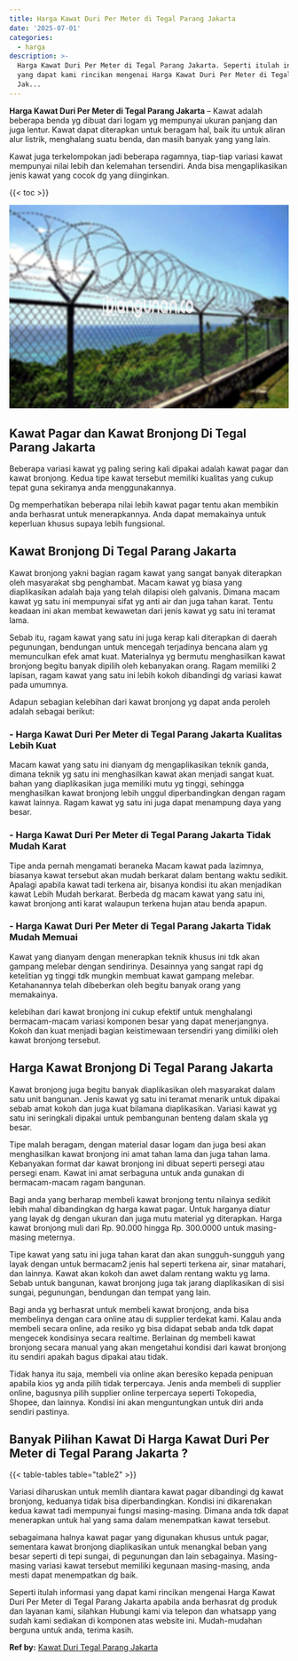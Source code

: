 ```yaml
---
title: Harga Kawat Duri Per Meter di Tegal Parang Jakarta
date: '2025-07-01'
categories:
  - harga
description: >-
  Harga Kawat Duri Per Meter di Tegal Parang Jakarta. Seperti itulah informasi
  yang dapat kami rincikan mengenai Harga Kawat Duri Per Meter di Tegal Parang
  Jak...
---
```


**Harga Kawat Duri Per Meter di Tegal Parang Jakarta** – Kawat adalah beberapa benda yg dibuat dari logam yg mempunyai ukuran panjang dan juga lentur. Kawat dapat diterapkan untuk beragam hal, baik itu untuk aliran alur listrik, menghalang suatu benda, dan masih banyak yang yang lain.

Kawat juga terkelompokan jadi beberapa ragamnya, tiap-tiap variasi kawat mempunyai nilai lebih dan kelemahan tersendiri. Anda bisa mengaplikasikan jenis kawat yang cocok dg yang diinginkan.

{{< toc >}}

![Harga Kawat Duri Per Meter di Tegal Parang Jakarta](/images/jual-kawat-murah46.png)

## Kawat Pagar dan Kawat Bronjong Di Tegal Parang Jakarta

Beberapa variasi kawat yg paling sering kali dipakai adalah kawat pagar dan kawat bronjong. Kedua tipe kawat tersebut memiliki kualitas yang cukup tepat guna sekiranya anda menggunakannya.

Dg memperhatikan beberapa nilai lebih kawat pagar tentu akan membikin anda berhasrat untuk menerapkannya. Anda dapat memakainya untuk keperluan khusus supaya lebih fungsional.

## Kawat Bronjong Di Tegal Parang Jakarta

Kawat bronjong yakni bagian ragam kawat yang sangat banyak diterapkan oleh masyarakat sbg penghambat. Macam kawat yg biasa yang diaplikasikan adalah baja yang telah dilapisi oleh galvanis. Dimana macam kawat yg satu ini mempunyai sifat yg anti air dan juga tahan karat. Tentu keadaan ini akan membat kewawetan dari jenis kawat yg satu ini teramat lama.

Sebab itu, ragam kawat yang satu ini juga kerap kali diterapkan di daerah pegunungan, bendungan untuk mencegah terjadinya bencana alam yg memunculkan efek amat kuat. Materialnya yg bermutu menghasilkan kawat bronjong begitu banyak dipilih oleh kebanyakan orang. Ragam memiliki 2 lapisan, ragam kawat yang satu ini lebih kokoh dibandingi dg variasi kawat pada umumnya.

Adapun sebagian kelebihan dari kawat bronjong yg dapat anda peroleh adalah sebagai berikut:

### \- Harga Kawat Duri Per Meter di Tegal Parang Jakarta Kualitas Lebih Kuat

Macam kawat yang satu ini dianyam dg mengaplikasikan teknik ganda, dimana teknik yg satu ini menghasilkan kawat akan menjadi sangat kuat. bahan yang diaplikasikan juga memiliki mutu yg tinggi, sehingga menghasilkan kawat bronjong lebih unggul diperbandingkan dengan ragam kawat lainnya. Ragam kawat yg satu ini juga dapat menampung daya yang besar.

### \- Harga Kawat Duri Per Meter di Tegal Parang Jakarta Tidak Mudah Karat

Tipe anda pernah mengamati beraneka Macam kawat pada lazimnya, biasanya kawat tersebut akan mudah berkarat dalam bentang waktu sedikit. Apalagi apabila kawat tadi terkena air, bisanya kondisi itu akan menjadikan kawat Lebih Mudah berkarat. Berbeda dg macam kawat yang satu ini, kawat bronjong anti karat walaupun terkena hujan atau benda apapun.

### \- Harga Kawat Duri Per Meter di Tegal Parang Jakarta Tidak Mudah Memuai

Kawat yang dianyam dengan menerapkan teknik khusus ini tdk akan gampang melebar dengan sendirinya. Desainnya yang sangat rapi dg ketelitian yg tinggi tdk mungkin membuat kawat gampang melebar. Ketahanannya telah dibeberkan oleh begitu banyak orang yang memakainya.

kelebihan dari kawat bronjong ini cukup efektif untuk menghalangi bermacam-macam variasi komponen besar yang dapat menerjangnya. Kokoh dan kuat menjadi bagian keistimewaan tersendiri yang dimiliki oleh kawat bronjong tersebut.

## Harga Kawat Bronjong Di Tegal Parang Jakarta

Kawat bronjong juga begitu banyak diaplikasikan oleh masyarakat dalam satu unit bangunan. Jenis kawat yg satu ini teramat menarik untuk dipakai sebab amat kokoh dan juga kuat bilamana diaplikasikan. Variasi kawat yg satu ini seringkali dipakai untuk pembangunan benteng dalam skala yg besar.

Tipe malah beragam, dengan material dasar logam dan juga besi akan menghasilkan kawat bronjong ini amat tahan lama dan juga tahan lama. Kebanyakan format dar kawat bronjong ini dibuat seperti persegi atau persegi enam. Kawat ini amat serbaguna untuk anda gunakan di bermacam-macam ragam bangunan.

Bagi anda yang berharap membeli kawat bronjong tentu nilainya sedikit lebih mahal dibandingkan dg harga kawat pagar. Untuk harganya diatur yang layak dg dengan ukuran dan juga mutu material yg diterapkan. Harga kawat bronjong muli dari Rp. 90.000 hingga Rp. 300.0000 untuk masing-masing meternya.

Tipe kawat yang satu ini juga tahan karat dan akan sungguh-sungguh yang layak dengan untuk bermacam2 jenis hal seperti terkena air, sinar matahari, dan lainnya. Kawat akan kokoh dan awet dalam rentang waktu yg lama. Sebab untuk bangunan, kawat bronjong juga tak jarang diaplikasikan di sisi sungai, pegunungan, bendungan dan tempat yang lain.

Bagi anda yg berhasrat untuk membeli kawat bronjong, anda bisa membelinya dengan cara online atau di supplier terdekat kami. Kalau anda membeli secara online, ada resiko yg bisa didapat sebab anda tdk dapat mengecek kondisinya secara realtime. Berlainan dg membeli kawat bronjong secara manual yang akan mengetahui kondisi dari kawat bronjong itu sendiri apakah bagus dipakai atau tidak.

Tidak hanya itu saja, membeli via online akan beresiko kepada penipuan apabila kios yg anda pilih tidak terpercaya. Jenis anda membeli di supplier online, bagusnya pilih supplier online terpercaya seperti Tokopedia, Shopee, dan lainnya. Kondisi ini akan menguntungkan untuk diri anda sendiri pastinya.

## Banyak Pilihan Kawat Di Harga Kawat Duri Per Meter di Tegal Parang Jakarta ?

{{< table-tables table="table2" >}}

Variasi diharuskan untuk memlih diantara kawat pagar dibandingi dg kawat bronjong, keduanya tidak bisa diperbandingkan. Kondisi ini dikarenakan kedua kawat tadi mempunyai fungsi masing-masing. Dimana anda tdk dapat menerapkan untuk hal yang sama dalam menempatkan kawat tersebut.

sebagaimana halnya kawat pagar yang digunakan khusus untuk pagar, sementara kawat bronjong diaplikasikan untuk menangkal beban yang besar seperti di tepi sungai, di pegunungan dan lain sebagainya. Masing-masing variasi kawat tersebut memiliki kegunaan masing-masing, anda mesti dapat menempatkan dg baik.

Seperti itulah informasi yang dapat kami rincikan mengenai Harga Kawat Duri Per Meter di Tegal Parang Jakarta apabila anda berhasrat dg produk dan layanan kami, silahkan Hubungi kami via telepon dan whatsapp yang sudah kami sediakan di komponen atas website ini. Mudah-mudahan berguna untuk anda, terima kasih.

**Ref by:** [Kawat Duri Tegal Parang Jakarta](https://id.wikipedia.org/wiki/Kawat)
